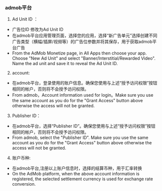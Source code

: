 ### admob平台
1. Ad Unit ID ：
- 广告位ID 修改为Ad Unit ID 
- 在admob平台应用管理页面，选择您的应用，选择“新广告单元”选择创建不同广告类型（横幅/插屏/视频等）的广告位参数并将其保存，用于获取admob平台广告
-   From the AdMob Monetize page, in All Apps then choose your app. Choose "New Ad Unit" and select "Banner/Interstitial/Rewarded Video". Name the ad unit and save it to reveal the Ad Unit ID.
 2. account:
   - 在admob平台，登录使用的账户信息。确保您使用与上述“授予访问权限”按钮相同的帐户，否则将不会授予访问权限。
   -  From admob，Account information used for login。Make sure you use the same account as you do for the "Grant Access" button above otherwise the access will not be granted.
 3. Publisher ID：
 - 在admob平台，选择“Publisher ID”。确保您使用与上述“授予访问权限”按钮相同的帐户，否则将不会授予访问权限。 
 - From admob, select the "Publisher ID". Make sure you use the same account as you do for the "Grant Access" button above otherwise the access will not be granted.
4. 账户币种:
- 在admob平台,注册以上账户信息时，选择的结算币种，用于汇率转换
- On the AdMob platform, when the above account information is registered, the selected settlement currency is used for exchange rate conversion.


